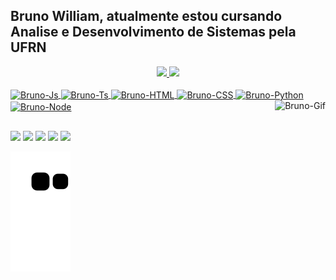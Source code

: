 ## Bruno William, atualmente estou cursando Analise e Desenvolvimento de Sistemas pela UFRN
<div align="center">
  <a href="https://github.com/3runoWilliam">
  <img height="180em" src="https://github-readme-stats.vercel.app/api?username=3runoWilliam&show_icons=true&theme=dark&include_all_commits=true&count_private=true"/>
  <img height="180em" src="https://github-readme-stats.vercel.app/api/top-langs/?username=3runoWilliam&layout=compact&langs_count=7&theme=dark"/>
</div>
<div style="display: inline_block"><br>
  <img align="center" alt="Bruno-Js" height="30" width="40" src="https://cdn.jsdelivr.net/gh/devicons/devicon/icons/javascript/javascript-original.svg">
  <img align="center" alt="Bruno-Ts" height="30" width="40" src="https://cdn.jsdelivr.net/gh/devicons/devicon/icons/typescript/typescript-original.svg">
  <img align="center" alt="Bruno-HTML" height="30" width="40" src="https://cdn.jsdelivr.net/gh/devicons/devicon/icons/html5/html5-original.svg">
  <img align="center" alt="Bruno-CSS" height="30" width="40" src="https://cdn.jsdelivr.net/gh/devicons/devicon/icons/css3/css3-original.svg">
  <img align="center" alt="Bruno-Python" height="30" width="40" src="https://cdn.jsdelivr.net/gh/devicons/devicon/icons/python/python-original.svg">
  <img align="center" alt="Bruno-Node" height="30" width="40" src="https://cdn.jsdelivr.net/gh/devicons/devicon/icons/nodejs/nodejs-original-wordmark.svg">
  <img align="right" alt="Bruno-Gif" src="cdn.discordapp.com/attachments/594270914154201088/998669436745695303/gif_meu.gif">
</div>
  
  ##
 
<div> 
  <a href="https://www.youtube.com/channel/UCf3LHnOsM3XHdg4q6vt2IUw" target="_blank"><img src="https://img.shields.io/badge/YouTube-FF0000?style=for-the-badge&logo=youtube&logoColor=white" target="_blank"></a>
  <a href="https://www.instagram.com/3.runo/" target="_blank"><img src="https://img.shields.io/badge/-Instagram-%23E4405F?style=for-the-badge&logo=instagram&logoColor=white" target="_blank"></a>
 <a href="https://discord.com/channels/706920711372931164/706920711372931167" target="_blank"><img src="https://img.shields.io/badge/Discord-7289DA?style=for-the-badge&logo=discord&logoColor=white" target="_blank"></a> 
  <a href = "3runowww@gmail.com"><img src="https://img.shields.io/badge/-Gmail-%23333?style=for-the-badge&logo=gmail&logoColor=white" target="_blank"></a>
  <a href="https://www.linkedin.com/in/bruno-william-273179213/" target="_blank"><img src="https://img.shields.io/badge/-LinkedIn-%230077B5?style=for-the-badge&logo=linkedin&logoColor=white" target="_blank"></a> 
 
  ![Snake animation](https://github.com/3runoWilliam/3runoWilliam/blob/output/github-contribution-grid-snake.svg)
 
</div>
